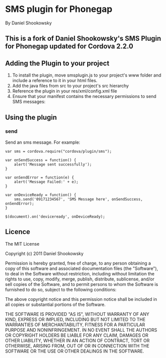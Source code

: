 # SMS plugin for Phonegap #
By Daniel Shookowsky

## This is a fork of Daniel Shookowsky's SMS Plugin for Phonegap updated for Cordova 2.2.0 ##

## Adding the Plugin to your project ##
1. To install the plugin, move smsplugin.js to your project's www folder and include a reference to it in your html files. 
2. Add the java files from src to your project's src hierarchy
3. Reference the plugin in your res/xml/config.xml file
    <plugin name="SmsPlugin" value="net.practicaldeveloper.phonegap.plugins.SmsPlugin"/>
4. Ensure that your manifest contains the necessary permissions to send SMS messages:

<uses-permission android:name="android.permission.SEND_SMS"/>
<uses-permission android:name="android.permission.ACCESS_NETWORK_STATE" />

## Using the plugin ##
 
### send ###
Send an sms message.  For example:

	var sms = cordova.require("cordova/plugin/sms");
		
	var onSendSuccess = function() {
		alert('Message sent successfully');	
	}
	
	var onSendError = function(e) {
		alert('Message Failed:' + e);
	}

	var onDeviceReady = function() {		
		sms.send('09171234567', 'SMS Message here', onSendSuccess, onSendError);
	}

	$(document).on('deviceready', onDeviceReady);	

	
## Licence ##

The MIT License

Copyright (c) 2011 Daniel Shookowsky

Permission is hereby granted, free of charge, to any person obtaining a copy
of this software and associated documentation files (the "Software"), to deal
in the Software without restriction, including without limitation the rights
to use, copy, modify, merge, publish, distribute, sublicense, and/or sell
copies of the Software, and to permit persons to whom the Software is
furnished to do so, subject to the following conditions:

The above copyright notice and this permission notice shall be included in
all copies or substantial portions of the Software.

THE SOFTWARE IS PROVIDED "AS IS", WITHOUT WARRANTY OF ANY KIND, EXPRESS OR
IMPLIED, INCLUDING BUT NOT LIMITED TO THE WARRANTIES OF MERCHANTABILITY,
FITNESS FOR A PARTICULAR PURPOSE AND NONINFRINGEMENT. IN NO EVENT SHALL THE
AUTHORS OR COPYRIGHT HOLDERS BE LIABLE FOR ANY CLAIM, DAMAGES OR OTHER
LIABILITY, WHETHER IN AN ACTION OF CONTRACT, TORT OR OTHERWISE, ARISING FROM,
OUT OF OR IN CONNECTION WITH THE SOFTWARE OR THE USE OR OTHER DEALINGS IN
THE SOFTWARE.